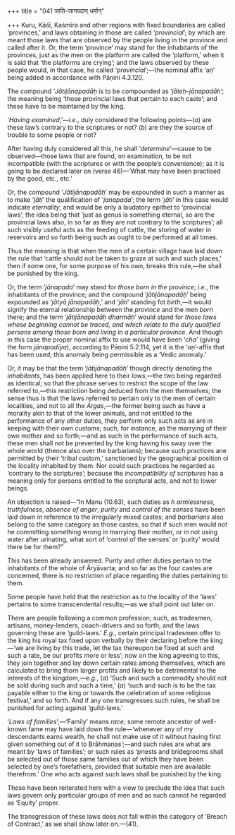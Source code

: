 +++
title = "041 जाति-जानपदान् धर्मान्"

+++
Kuru, Kāśī, Kaśmīra and other regions with fixed boundaries are called
‘provinces,’ and laws obtaining in those are called ‘*provincial*’; by
which are meant those laws that are observed by the people living in the
province and called after it. Or, the term ‘province’ may stand for the
inhabitants of the provinces, just as the men on the platform are called
the ‘platform,’ when it is said that ‘the platforms are crying’; and the
laws observed by these people would, in that case, he called
‘*provincial*’;—the nominal affix ‘aṇ’ being added in accordance with
Pāṇini 4.3.120.

The compound ‘*Jātijānapadāḥ* is to be compounded as
‘*jāteḥ-jānapadāh*’; the meaning being ‘those provincial laws that
pertain to each caste’; and these have to be maintained by the king.

‘*Having examined*,’—*i.e*., duly considered the following points—(*a*)
are these law’s contrary to the scriptures or not? (*b*) are they the
source of trouble to some people or not?

After having duly considered all this, he shall ‘*determine*’—cause to
be observed—those laws that are found, on examination, to be not
incompatible (with the scriptures or with the people’s convenience); as
it is going to be declared later on (verse 46)—‘What may have been
practised by the good, etc., etc.’

Or, the compound ‘*Jātijānapadāḥ*’ may be expounded in such a manner as
to make ‘*jāti*’ the qualification of ‘*janapada*’; the term ‘*jāti*’ in
this case would indicate *eternality*, and would be only a laudatory
epithet to ‘provincial laws’; the idea being that ‘just as genus is
something eternal, so are the provincial laws also, in so far as they
are not contrary to the scriptures’; all such visibly useful acts as the
feeding of cattle, the storing of water in reservoirs and so forth being
such as ought to be performed at all times.

Thus the meaning is that when the men of a certain village have laid
down the rule that ‘cattle should not be taken to graze at such and such
places,’ then if some one, for some purpose of his own, breaks this
rule,—he shall be punished by the king.

Or, the term ‘*jānapada*’ may stand for *those born in the province*;
*i.e*., the inhabitants of the province; and the compound
‘*jātijānapadāḥ*’ being expounded as ‘*jātyā jānapadāḥ*,’ and ‘*jāti*’
standing fot *birth*,—it would signify the eternal relationship between
the *province* and the men *born* there; and the term ‘*jātijānapadāḥ
dharmāḥ*’ would stand for *those laws whose beginning cannot be traced,
and which relate to the duly qualified persons among those born and
living in a particular province*. And though in this case the proper
nominal affix to use would have been ‘*cha*’ (giving the form
*jānapadīya*), according to Pāṇini 5.2.114, yet it is the ‘*aṇ*’-affix
that has been used; this anomaly being permissible as a ‘Vedic anomaly.’

Or, it may be that the term ‘*jātijānapadāḥ*’ though directly denoting
the *inhabitants*, has been applied here to their *laws*,—the two being
regarded as identical; so that the phrase serves to restrict the scope
of the law referred to,—this restriction being deduced from the men
themselves; the sense thus is that the laws referred to pertain only to
the men of certain localities, and not to all the *Ārgas*,—the former
being such as have a morality akin to that of the lower animals, and not
entitled to the performance of any other duties, they perform only such
acts as are in keeping with their own customs; such, for instance, as
the marrying of their own mother and so forth;—and as such in the
performance of such acts, these men shall not be prevented by the king
having his sway over the whole world (thence also over the barbarians);
because such practices ane permitted by their ‘tribal custom,’
sanctioned by the geographical position oi the locality inhabited by
them. Nor could such practices he regarded as ‘contrary to the
scriptures’; because the *incompatibility* *of scriptures* has a meaning
only for persons entitled to the scriptural acts, and not to lower
beings.

An objection is raised—“In Manu (10.63), such duties as *h*
*armlessness, truthfulness*, *absence of anger*, *purity* and *control
of the senses* have been laid down in reference to the irregularly mixed
castes; and *barbarians* also belong to the same category as those
castes; so that if such men would not he committing something wrong in
marrying their mother, or in not using water after urinating, what sort
of ‘control of the senses’ or ‘purity’ would there be for them?”

This has been already answered. Purity and other duties pertain to the
inhabitants of the whole of Āryāvarta; and so far as the four castes are
concerned, there is no restriction of place regarding the duties
pertaining to them.

Some people have held that the restriction as to the locality of the
‘laws’ pertains to some transcendental results;—as we shall point out
later on.

There are people following a common profession; such, as tradesmen,
artisans, money-lenders, coach-drivers and so forth; and the laws
governing these are ‘guild-laws.’ *E.g*., certain principal tradesmen
offer to the king his royal tax fixed upon verbally by their declaring
before the king—‘we are living by this trade, let the tax thereupon be
fixed at such and such a rate, be our profits more or less’; now on the
king agreeing to this, they join together and lay down certain rates
among themselves, which are calculated to bring thorn larger profits and
likely to be detrimental to the interests of the kingdom,—*e.g*., (*a*)
‘Such and such a commodity should not be sold during such and such a
time,’ (*a*) ‘such and such is to be the tax payable either to the king
or towards the celebration of some religious festival,’ and so forth.
And if any one transgresses such rules, he shall be punished for acting
against ‘guild-laws.’

‘*Laws of families*’;—‘Family’ means *race*; some remote ancestor of
well-known fame may have laid down the rule—‘whenever any of my
descendants earns wealth, he shall not make use of it without having
first given something out of it to Brāhmaṇas’;—and such rules are what
are meant by ‘laws of families’; or such rules as ‘priests and
bridegrooms shall be selected out of those same families out of which
they have been selected by one’s forefathers, provided that suitable men
are available therefrom.’ One who acts against such laws shall be
punished by the king.

These have been reiterated here with a view to preclude the idea that
such laws govern only particular groups of men and as such cannot he
regarded as ‘Equity’ proper.

The transgression of these laws does not fall within the category of
‘Breach of Contract,’ as we shall show later on.—(41).


